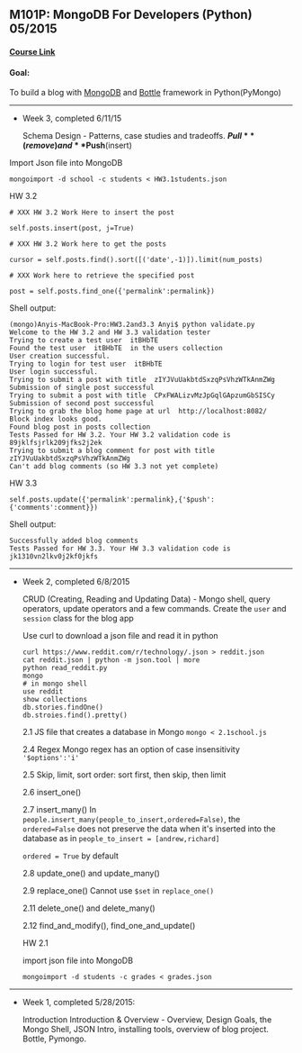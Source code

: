 ## M101P: MongoDB For Developers (Python) 05/2015

#### [Course Link](https://university.mongodb.com/courses/M101P/about)

#### Goal:
 
To build a blog with [MongoDB](https://www.mongodb.org/) and [Bottle](http://bottlepy.org/docs/dev/index.html) framework in Python(PyMongo)


---
+ Week 3, completed 6/11/15

	Schema Design - Patterns, case studies and tradeoffs. **$Pull**(remove) and **$Push**(insert)

Import Json file into MongoDB

```mongoimport -d school -c students < HW3.1students.json```


HW 3.2 

```
# XXX HW 3.2 Work Here to insert the post

self.posts.insert(post, j=True)
```

```
# XXX HW 3.2 Work here to get the posts

cursor = self.posts.find().sort([('date',-1)]).limit(num_posts)
```

```
# XXX Work here to retrieve the specified post

post = self.posts.find_one({'permalink':permalink})
```


Shell output:

```
(mongo)Anyis-MacBook-Pro:HW3.2and3.3 Anyi$ python validate.py
Welcome to the HW 3.2 and HW 3.3 validation tester
Trying to create a test user  itBHbTE
Found the test user  itBHbTE  in the users collection
User creation successful. 
Trying to login for test user  itBHbTE
User login successful.
Trying to submit a post with title  zIYJVuUakbtdSxzqPsVhzWTkAnmZWg
Submission of single post successful
Trying to submit a post with title  CPxFWALizvMzJpGqlGApzumGbSISCy
Submission of second post successful
Trying to grab the blog home page at url  http://localhost:8082/
Block index looks good.
Found blog post in posts collection
Tests Passed for HW 3.2. Your HW 3.2 validation code is 89jklfsjrlk209jfks2j2ek
Trying to submit a blog comment for post with title zIYJVuUakbtdSxzqPsVhzWTkAnmZWg
Can't add blog comments (so HW 3.3 not yet complete)
```

HW 3.3

```
self.posts.update({'permalink':permalink},{'$push':{'comments':comment}})
```

Shell output:

```
Successfully added blog comments
Tests Passed for HW 3.3. Your HW 3.3 validation code is jk1310vn2lkv0j2kf0jkfs
```

---

+ Week 2, completed 6/8/2015
	
  CRUD (Creating, Reading and Updating Data) - Mongo shell, query operators, update operators and a few commands. Create the `user` and `session` class for the blog app


	Use curl to download a json file and read it in python 

	``` 
	curl https://www.reddit.com/r/technology/.json > reddit.json
	cat reddit.json | python -m json.tool | more
	python read_reddit.py
	mongo
	# in mongo shell
	use reddit
	show collections
	db.stories.findOne()
	db.stroies.find().pretty()
	```

	2.1 JS file that creates a database in Mongo
	`mongo < 2.1school.js`

	2.4 Regex
	Mongo regex has an option of case insensitivity `'$options':'i'`

	2.5 Skip, limit, sort 
	order: sort first, then skip, then limit

	2.6 insert_one()

	2.7 insert_many()
	In `people.insert_many(people_to_insert,ordered=False)`, the `ordered=False` does not preserve the data when it's inserted into the database as in `people_to_insert = [andrew,richard]`

	`ordered = True` by default

	2.8 update_one() and update_many()

	2.9 replace_one()
	Cannot use `$set` in `replace_one()`

	2.11 delete_one() and delete_many()

	2.12 find_and_modify(), find_one_and_update()

	HW 2.1

	import json file into MongoDB

	```mongoimport -d students -c grades < grades.json```

---

+ Week 1, completed 5/28/2015:

  Introduction	Introduction & Overview - Overview, Design Goals, the Mongo Shell, JSON Intro, installing tools, overview of blog project. Bottle, Pymongo.



